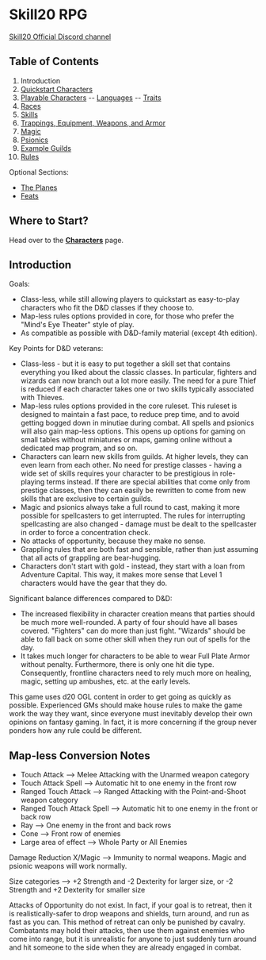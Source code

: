 # Skill20 RPG

[Skill20 Official Discord channel](https://discord.gg/BaaHt6Z)

## Table of Contents

1. Introduction
2. [Quickstart Characters](/QuickstartCharacters)
3. [Playable Characters](/Characters.md)
  -- [Languages](/Languages.md)
  -- [Traits](/Traits.md)
4. [Races](/Races)
5. [Skills](/Skills)
6. [Trappings, Equipment, Weapons, and Armor](/Trappings)
7. [Magic](/Magic)
8. [Psionics](/Psionics)
9. [Example Guilds](/ExampleGuilds)
10. [Rules](/Rules.md)

Optional Sections:

- [The Planes](/Planes)
- [Feats](/Optional/Feats.md)

## Where to Start?

Head over to the **[Characters](/Characters.md)** page.

## Introduction

Goals:

- Class-less, while still allowing players to quickstart as easy-to-play characters who fit the D&D classes if they choose to.
- Map-less rules options provided in core, for those who prefer the "Mind's Eye Theater" style of play.
- As compatible as possible with D&D-family material (except 4th edition).

Key Points for D&D veterans:

- Class-less - but it is easy to put together a skill set that contains everything you liked about the classic classes. In particular, fighters and wizards can now branch out a lot more easily. The need for a pure Thief is reduced if each character takes one or two skills typically associated with Thieves.
- Map-less rules options provided in the core ruleset. This ruleset is designed to maintain a fast pace, to reduce prep time, and to avoid getting bogged down in minutiae during combat. All spells and psionics will also gain map-less options. This opens up options for gaming on small tables without miniatures or maps, gaming online without a dedicated map program, and so on.
- Characters can learn new skills from guilds. At higher levels, they can even learn from each other. No need for prestige classes - having a wide set of skills requires your character to be prestigious in role-playing terms instead. If there are special abilities that come only from prestige classes, then they can easily be rewritten to come from new skills that are exclusive to certain guilds.
- Magic and psionics always take a full round to cast, making it more possible for spellcasters to get interrupted. The rules for interrupting spellcasting are also changed - damage must be dealt to the spellcaster in order to force a concentration check.
- No attacks of opportunity, because they make no sense.
- Grappling rules that are both fast and sensible, rather than just assuming that all acts of grappling are bear-hugging.
- Characters don't start with gold - instead, they start with a loan from Adventure Capital. This way, it makes more sense that Level 1 characters would have the gear that they do.

Significant balance differences compared to D&D:

- The increased flexibility in character creation means that parties should be much more well-rounded. A party of four should have all bases covered. "Fighters" can do more than just fight. "Wizards" should be able to fall back on some other skill when they run out of spells for the day.
- It takes much longer for characters to be able to wear Full Plate Armor without penalty. Furthermore, there is only one hit die type. Consequently, frontline characters need to rely much more on healing, magic, setting up ambushes, etc. at the early levels.

This game uses d20 OGL content in order to get going as quickly as possible. Experienced GMs should make house rules to make the game work the way they want, since everyone must inevitably develop their own opinions on fantasy gaming. In fact, it is more concerning if the group never ponders how any rule could be different.

## Map-less Conversion Notes

- Touch Attack --> Melee Attacking with the Unarmed weapon category
- Touch Attack Spell --> Automatic hit to one enemy in the front row
- Ranged Touch Attack --> Ranged Attacking with the Point-and-Shoot weapon category
- Ranged Touch Attack Spell --> Automatic hit to one enemy in the front or back row
- Ray --> One enemy in the front and back rows
- Cone --> Front row of enemies
- Large area of effect --> Whole Party or All Enemies

Damage Reduction X/Magic --> Immunity to normal weapons. Magic and psionic weapons will work normally.

Size categories --> +2 Strength and -2 Dexterity for larger size, or -2 Strength and +2 Dexterity for smaller size

Attacks of Opportunity do not exist. In fact, if your goal is to retreat, then it is realistically-safer to drop weapons and shields, turn around, and run as fast as you can. This method of retreat can only be punished by cavalry. Combatants may hold their attacks, then use them against enemies who come into range, but it is unrealistic for anyone to just suddenly turn around and hit someone to the side when they are already engaged in combat.
